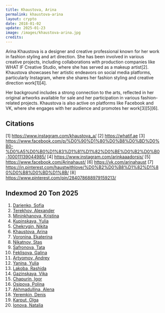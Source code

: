 ```yaml
---
title: Khaustova, Arina
permalink: khaustova-arina
layout: crypto
date: 2018-01-02
update: 2025-01-23
image: /images/khaustova-arina.jpg
credits:
---
```


Arina Khaustova is a designer and creative professional known for her work in fashion styling and art direction. She has been involved in various creative projects, including collaborations with production companies like WHAT IF Creative Studio, where she has served as a makeup artist[2]. Khaustova showcases her artistic endeavors on social media platforms, particularly Instagram, where she shares her fashion styling and creative direction work[1][4].

Her background includes a strong connection to the arts, reflected in her original artworks available for sale and her participation in various fashion-related projects. Khaustova is also active on platforms like Facebook and VK, where she engages with her audience and promotes her work[3][5][6].

## Citations

[1] https://www.instagram.com/khaustova_a/
[2] https://whatif.ae
[3] https://www.facebook.com/p/%D0%90%D1%80%D0%B8%D0%BD%D0%B0-%D0%A5%D0%B0%D1%83%D1%81%D1%82%D0%BE%D0%B2%D0%B0-100011139044985/
[4] https://www.instagram.com/arinkaaadorsis/
[5] https://www.facebook.com/Arinahaust/
[6] https://vk.com/arinahaust
[7] https://in.pinterest.com/haustwithlove/%D0%B2%D0%B8%D1%82%D1%80%D0%B8%D0%BD%D1%8B/
[8] https://www.pinterest.com/pin/284078688979159213/

## Indexmod 20 Топ 2025

1. [Darienko, Sofia](darienko-sofia)  
2. [Terekhov, Alexander](terekhov-alexander)  
3. [Mininkhanova, Kristina](mininkhanova-kristina)  
4. [Kupinskaya, Yulia](kupinskaya-yulia)  
5. [Chekrygin, Nikita](chekrygin-nikita)  
6. [Khaustova, Arina](khaustova-arina)  
7. [Voronina, Ekaterina](voronina-ekaterina)  
8. [Nikatnov, Stas](nikatnov-stas)  
9. [Safronova, Tata](safronova-tata)  
10. [Feklisova, Galina](feklisova-galina)  
11. [Artyomov, Andrey](artyomov-andrey)  
12. [Yanina, Yulia](yanina-yulia)  
13. [Lakoba, Rashida](lakoba-rashida)  
14. [Gazinskaya, Vika](gazinskaya-vika)  
15. [Chapurin, Igor](chapurin-igor)  
16. [Osipova, Polina](osipova-polina)  
17. [Akhmadullina, Alena](akhmadullina-alena-designer)  
18. [Yeremkin, Denis](yeremkin-denis)  
19. [Karput, Olga](karput-olga)  
20. [Ionova, Natalia](ionova-natalia)  
